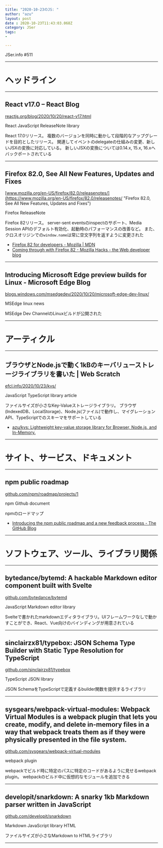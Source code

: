 ```yaml
---
title: "2020-10-23のJS: "
author: "azu"
layout: post
date : 2020-10-23T11:43:03.068Z
category: JSer
tags:
-

---
```


JSer.info #511

----

<h1 class="site-genre">ヘッドライン</h1>

----

## React v17.0 – React Blog
[reactjs.org/blog/2020/10/20/react-v17.html](https://reactjs.org/blog/2020/10/20/react-v17.html "React v17.0 – React Blog")
<p class="jser-tags jser-tag-icon"><span class="jser-tag">React</span> <span class="jser-tag">JavaScript</span> <span class="jser-tag">ReleaseNote</span> <span class="jser-tag">library</span></p>

React 17.0リリース。
複数のバージョンを同時に動かして段階的なアップグレードを目的としたリリース。
関連してイベントのdelegateの仕組みの変更、新しいJSXの変換に対応している。
新しいJSXの変換については0.14.x, 15.x, 16.xへバックポートされている


----

## Firefox 82.0, See All New Features, Updates and Fixes
[www.mozilla.org/en-US/firefox/82.0/releasenotes/](https://www.mozilla.org/en-US/firefox/82.0/releasenotes/ "Firefox 82.0, See All New Features, Updates and Fixes")
<p class="jser-tags jser-tag-icon"><span class="jser-tag">Firefox</span> <span class="jser-tag">ReleaseNote</span></p>

Firefox 82リリース。
server-sent eventsのinspectのサポート、Media Session APIのデフォルト有効化、起動時のパフォーマンスの改善など。
また、クロスオリジンでの`window.name`は常に空文字列を返すように変更された

- [Firefox 82 for developers - Mozilla | MDN](https://developer.mozilla.org/en-US/docs/Mozilla/Firefox/Releases/82 "Firefox 82 for developers - Mozilla | MDN")
- [Coming through with Firefox 82 - Mozilla Hacks - the Web developer blog](https://hacks.mozilla.org/2020/10/coming-through-with-firefox-82/ "Coming through with Firefox 82 - Mozilla Hacks - the Web developer blog")

----

## Introducing Microsoft Edge preview builds for Linux - Microsoft Edge Blog
[blogs.windows.com/msedgedev/2020/10/20/microsoft-edge-dev-linux/](https://blogs.windows.com/msedgedev/2020/10/20/microsoft-edge-dev-linux/ "Introducing Microsoft Edge preview builds for Linux - Microsoft Edge Blog")
<p class="jser-tags jser-tag-icon"><span class="jser-tag">MSEdge</span> <span class="jser-tag">linux</span> <span class="jser-tag">news</span></p>

MSEdge Dev ChannelのLinuxビルドが公開された


----
<h1 class="site-genre">アーティクル</h1>

----

## ブラウザとNode.jsで動く1kBのキーバリューストレージライブラリを書いた | Web Scratch
[efcl.info/2020/10/23/kvs/](https://efcl.info/2020/10/23/kvs/ "ブラウザとNode.jsで動く1kBのキーバリューストレージライブラリを書いた | Web Scratch")
<p class="jser-tags jser-tag-icon"><span class="jser-tag">JavaScript</span> <span class="jser-tag">TypeScript</span> <span class="jser-tag">library</span> <span class="jser-tag">article</span></p>

ファイルサイズが小さなKey-Valueストレージライブラリ。
ブラウザ(IndexedDB、LocalStorage)、Node.js(ファイル)で動作し、マイグレーションAPI、TypeScriptでのスキーマをサポートしている

- [azu/kvs: Lightweight key-value storage library for Browser, Node.js, and In-Memory.](https://github.com/azu/kvs "azu/kvs: Lightweight key-value storage library for Browser, Node.js, and In-Memory.")

----
<h1 class="site-genre">サイト、サービス、ドキュメント</h1>

----

## npm public roadmap
[github.com/npm/roadmap/projects/1](https://github.com/npm/roadmap/projects/1 "npm public roadmap")
<p class="jser-tags jser-tag-icon"><span class="jser-tag">npm</span> <span class="jser-tag">Github</span> <span class="jser-tag">document</span></p>

npmのロードマップ

- [Introducing the npm public roadmap and a new feedback process - The GitHub Blog](https://github.blog/2020-10-22-introducing-the-npm-public-roadmap-and-a-new-feedback-process/ "Introducing the npm public roadmap and a new feedback process - The GitHub Blog")

----
<h1 class="site-genre">ソフトウェア、ツール、ライブラリ関係</h1>

----

## bytedance/bytemd: A hackable Markdown editor component built with Svelte
[github.com/bytedance/bytemd](https://github.com/bytedance/bytemd "bytedance/bytemd: A hackable Markdown editor component built with Svelte")
<p class="jser-tags jser-tag-icon"><span class="jser-tag">JavaScript</span> <span class="jser-tag">Markdown</span> <span class="jser-tag">editor</span> <span class="jser-tag">library</span></p>

Svelteで書かれたmarkdownエディタライブラリ。UIフレームワークなしで動かすことができ、React、Vue向けのバインディングが用意されている


----

## sinclairzx81/typebox: JSON Schema Type Builder with Static Type Resolution for TypeScript
[github.com/sinclairzx81/typebox](https://github.com/sinclairzx81/typebox "sinclairzx81/typebox: JSON Schema Type Builder with Static Type Resolution for TypeScript")
<p class="jser-tags jser-tag-icon"><span class="jser-tag">TypeScript</span> <span class="jser-tag">JSON</span> <span class="jser-tag">library</span></p>

JSON SchemaをTypeScriptで定義するbuilder関数を提供するライブラリ


----

## sysgears/webpack-virtual-modules: Webpack Virtual Modules is a webpack plugin that lets you create, modify, and delete in-memory files in a way that webpack treats them as if they were physically presented in the file system.
[github.com/sysgears/webpack-virtual-modules](https://github.com/sysgears/webpack-virtual-modules "sysgears/webpack-virtual-modules: Webpack Virtual Modules is a webpack plugin that lets you create, modify, and delete in-memory files in a way that webpack treats them as if they were physically presented in the file system.")
<p class="jser-tags jser-tag-icon"><span class="jser-tag">webpack</span> <span class="jser-tag">plugin</span></p>

webpackでビルド時に特定のパスに特定のコードがあるように見せるwebpack plugin。
webpackのビルド中に仮想的なモジュールを追加できる


----

## developit/snarkdown: A snarky 1kb Markdown parser written in JavaScript
[github.com/developit/snarkdown](https://github.com/developit/snarkdown "developit/snarkdown: A snarky 1kb Markdown parser written in JavaScript")
<p class="jser-tags jser-tag-icon"><span class="jser-tag">Markdown</span> <span class="jser-tag">JavaScript</span> <span class="jser-tag">library</span> <span class="jser-tag">HTML</span></p>

ファイルサイズが小さなMarkdown to HTMLライブラリ


----
